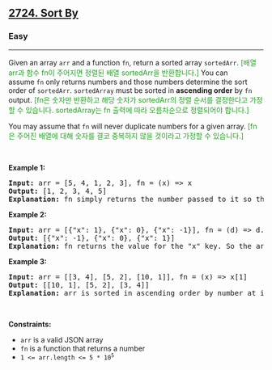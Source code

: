 <h2><a href="https://leetcode.com/problems/sort-by/">2724. Sort By</a></h2><h3>Easy</h3><hr><div><p>Given an array <code>arr</code> and a function <code>fn</code>, return a sorted array <code>sortedArr</code>.<inliner class="im-inliner-dst-text" style="color: #239E23;"> [배열 arr과 함수 fn이 주어지면 정렬된 배열 sortedArr을 반환합니다.] </inliner> You can assume&nbsp;<code>fn</code>&nbsp;only returns numbers and those numbers determine the sort order of&nbsp;<code>sortedArr</code>. <code>sortedArray</code> must be sorted in <strong>ascending order</strong> by <code>fn</code> output.<inliner class="im-inliner-dst-text" style="color: #239E23;"> [fn은 숫자만 반환하고 해당 숫자가 sortedArr의 정렬 순서를 결정한다고 가정할 수 있습니다. sortedArray는 fn 출력에 따라 오름차순으로 정렬되어야 합니다.] </inliner></p>

<p>You may assume that <code>fn</code> will never duplicate numbers for a given array.<inliner class="im-inliner-dst-text" style="color: #239E23;"> [fn은 주어진 배열에 대해 숫자를 결코 중복하지 않을 것이라고 가정할 수 있습니다.] </inliner></p>

<p>&nbsp;</p>
<p><strong class="example">Example 1:</strong></p>

<pre><strong>Input:</strong> arr = [5, 4, 1, 2, 3], fn = (x) =&gt; x
<strong>Output:</strong> [1, 2, 3, 4, 5]
<strong>Explanation:</strong> fn simply returns the number passed to it so the array is sorted in ascending order.
</pre>

<p><strong class="example">Example 2:</strong></p>

<pre><strong>Input:</strong> arr = [{"x": 1}, {"x": 0}, {"x": -1}], fn = (d) =&gt; d.x
<strong>Output:</strong> [{"x": -1}, {"x": 0}, {"x": 1}]
<strong>Explanation:</strong> fn returns the value for the "x" key. So the array is sorted based on that value.
</pre>

<p><strong class="example">Example 3:</strong></p>

<pre><strong>Input:</strong> arr = [[3, 4], [5, 2], [10, 1]], fn = (x) =&gt; x[1]
<strong>Output:</strong> [[10, 1], [5, 2], [3, 4]]
<strong>Explanation:</strong> arr is sorted in ascending order by number at index=1.&nbsp;
</pre>

<p>&nbsp;</p>
<p><strong>Constraints:</strong></p>

<ul>
	<li><code>arr</code> is a valid JSON array</li>
	<li><code>fn</code> is a function that returns a number</li>
	<li><code>1 &lt;=&nbsp;arr.length &lt;= 5 * 10<sup>5</sup></code></li>
</ul>
</div>